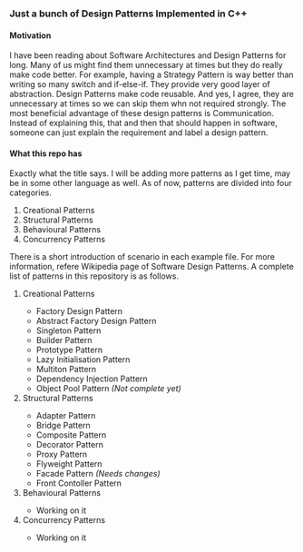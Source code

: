 ### Just a bunch of Design Patterns Implemented in C++
#### Motivation
I have been reading about Software Architectures and Design Patterns for long. Many of us might find them unnecessary at times but they do really make code better. For example, having a Strategy Pattern is way better than writing so many switch and if-else-if. They provide very good layer of abstraction. Design Patterns make code reusable. And yes, I agree, they are unnecessary at times so we can skip them whn not required strongly.
The most beneficial advantage of these design patterns is Communication. Instead of explaining this, that and then that should happen in software, someone can just explain the requirement and label a design pattern. 
#### What this repo has
Exactly what the title says. I will be adding more patterns as I get time, may be in some other language as well. As of now, patterns are divided into four categories.
<ol>
	<li>Creational Patterns</li>
	<li>Structural Patterns</li>
	<li>Behavioural Patterns</li>
	<li>Concurrency Patterns</li>
</ol>
There is a short introduction of scenario in each example file. For more information, refere Wikipedia page of Software Design Patterns.
A complete list of patterns in this repository is as follows.
<ol>
	<li>Creational Patterns</li>
	<ul>
	<li>Factory Design Pattern</li>
	<li>Abstract Factory Design Pattern</li>
	<li>Singleton Pattern</li>
	<li>Builder Pattern</li>
	<li>Prototype Pattern</li>
	<li>Lazy Initialisation Pattern</li>
	<li>Multiton Pattern</li>
	<li>Dependency Injection Pattern</li>
	<li>Object Pool Pattern <i>(Not complete yet)</i></li>
	</ul>
	<li>Structural Patterns</li>
	<ul>
	<li>Adapter Pattern</li>
	<li>Bridge Pattern</li>
	<li>Composite Pattern</li>
	<li>Decorator Pattern</li>
	<li>Proxy Pattern</li>
	<li>Flyweight Pattern</li>
	<li>Facade Pattern <i>(Needs changes)</i></li>
	<li>Front Contoller Pattern</li>
	</ul>
	<li>Behavioural Patterns</li>
	<ul>
	<li>Working on it</li>
	</ul>
	<li>Concurrency Patterns</li>
	<ul>
	<li>Working on it</li>
	</ul>
</ol>